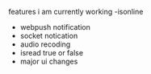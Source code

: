features i am currently working
-isonline 
- webpush notification
- socket notication
- audio recoding
- isread true or false
- major ui changes
  
